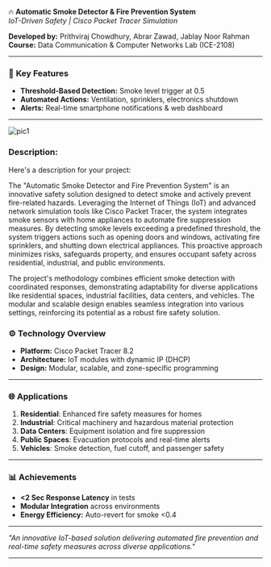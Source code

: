 🔥 **Automatic Smoke Detector & Fire Prevention System**  
*IoT-Driven Safety | Cisco Packet Tracer Simulation*

**Developed by:** Prithviraj Chowdhury, Abrar Zawad, Jablay Noor Rahman  
**Course:** Data Communication & Computer Networks Lab (ICE-2108)

---

### 🚨 **Key Features**  
- **Threshold-Based Detection:** Smoke level trigger at 0.5  
- **Automated Actions:** Ventilation, sprinklers, electronics shutdown  
- **Alerts:** Real-time smartphone notifications & web dashboard

---

![pic1](https://github.com/user-attachments/assets/8060ccdf-0979-4938-8b60-f748aafbd802)


### Description:

Here's a description for your project:

The "Automatic Smoke Detector and Fire Prevention System" is an innovative safety solution designed to detect smoke and actively prevent fire-related hazards. Leveraging the Internet of Things (IoT) and advanced network simulation tools like Cisco Packet Tracer, the system integrates smoke sensors with home appliances to automate fire suppression measures. By detecting smoke levels exceeding a predefined threshold, the system triggers actions such as opening doors and windows, activating fire sprinklers, and shutting down electrical appliances. This proactive approach minimizes risks, safeguards property, and ensures occupant safety across residential, industrial, and public environments.

The project's methodology combines efficient smoke detection with coordinated responses, demonstrating adaptability for diverse applications like residential spaces, industrial facilities, data centers, and vehicles. The modular and scalable design enables seamless integration into various settings, reinforcing its potential as a robust fire safety solution.

### ⚙️ **Technology Overview**  
- **Platform:** Cisco Packet Tracer 8.2  
- **Architecture:** IoT modules with dynamic IP (DHCP)  
- **Design:** Modular, scalable, and zone-specific programming  

---

### 🌐 **Applications**  
1. **Residential**: Enhanced fire safety measures for homes  
2. **Industrial**: Critical machinery and hazardous material protection  
3. **Data Centers**: Equipment isolation and fire suppression  
4. **Public Spaces**: Evacuation protocols and real-time alerts  
5. **Vehicles**: Smoke detection, fuel cutoff, and passenger safety  

---

### 📊 **Achievements**  
- **<2 Sec Response Latency** in tests  
- **Modular Integration** across environments  
- **Energy Efficiency:** Auto-revert for smoke <0.4  

---

*"An innovative IoT-based solution delivering automated fire prevention and real-time safety measures across diverse applications."*

---


